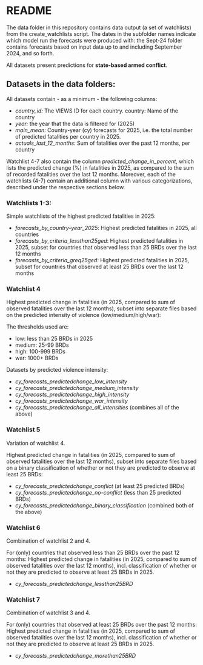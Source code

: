 # README

The data folder in this repository contains data output (a set of watchlists) from the create_watchlists script. The dates in the subfolder names indicate which model run the forecasts were produced with: the Sept-24 folder contains forecasts based on input data up to and including September 2024, and so forth. 

All datasets present predictions for **state-based armed conflict**.

## Datasets in the data folders:
All datasets contain - as a minimum - the following columns:

- *country_id:* The VIEWS ID for each country.
country: Name of the country
- *year:* the year that the data is filtered for (2025)
- *main_mean:* Country-year (cy) forecasts for 2025, i.e. the total number of predicted fatalities per country in 2025.
- *actuals_last_12_months:* Sum of fatalities over the past 12 months, per country
 
Watchlist 4-7 also contain the column *predicted_change_in_percent*, which lists the predicted change (%) in fatalities in 2025, as compared to the sum of recorded fatalities over the last 12 months. Moreover, each of the watchlists (4-7) contain an additional column with various categorizations, described under the respective sections below. 

### Watchlists 1-3:

Simple watchlists of the highest predicted fatalities in 2025:
- *forecasts_by_country-year_2025*: Highest predicted fatalities in 2025, all countries
- *forecasts_by_criteria_lessthan25ged*: Highest predicted fatalities in 2025, subset for countries that observed less than 25 BRDs over the last 12 months
- *forecasts_by_criteria_greq25ged*: Highest predicted fatalities in 2025, subset for countries that observed at least 25 BRDs over the last 12 months

### Watchlist 4

Highest predicted change in fatalities (in 2025, compared to sum of observed fatalities over the last 12 months), subset into separate files based on the predicted intensity of violence (low/medium/high/war):

The thresholds used are: 
- low: less than 25 BRDs in 2025
- medium: 25-99 BRDs
- high: 100-999 BRDs
- war: 1000+ BRDs

Datasets by predicted violence intensity:
- *cy_forecasts_predictedchange_low_intensity*
- *cy_forecasts_predictedchange_medium_intensity*
- *cy_forecasts_predictedchange_high_intensity*
- *cy_forecasts_predictedchange_war_intensity*
- *cy_forecasts_predictedchange_all_intensities* (combines all of the above)

### Watchlist 5

Variation of watchlist 4.

Highest predicted change in fatalities (in 2025, compared to sum of observed fatalities over the last 12 months), subset into separate files based on a binary classification of whether or not they are predicted to observe at least 25 BRDs:
- *cy_forecasts_predictedchange_conflict* (at least 25 predicted BRDs)
- *cy_forecasts_predictedchange_no-conflict* (less than 25 predicted BRDs)
- *cy_forecasts_predictedchange_binary_classification* (combined both of the above)

### Watchlist 6

Combination of watchlist 2 and 4.

For (only) countries that observed less than 25 BRDs over the past 12 months: Highest predicted change in fatalities (in 2025, compared to sum of observed fatalities over the last 12 months), incl. classification of whether or not they are predicted to observe at least 25 BRDs in 2025. 

- *cy_forecasts_predictedchange_lessthan25BRD* 

### Watchlist 7

Combination of watchlist 3 and 4.

For (only) countries that observed at least 25 BRDs over the past 12 months: Highest predicted change in fatalities (in 2025, compared to sum of observed fatalities over the last 12 months), incl. classification of whether or not they are predicted to observe at least 25 BRDs in 2025. 

- *cy_forecasts_predictedchange_morethan25BRD* 


